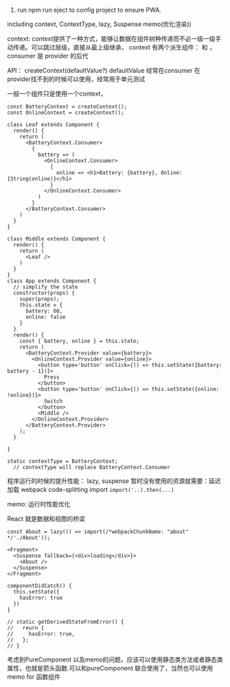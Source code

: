 
1. run npm run eject to config project to ensure PWA.

including context, ContextType, lazy, Suspense memo(优化渲染))

context: context提供了一种方式，能够让数据在组件树种传递而不必一级一级手动传递。可以跳过层级，直接从最上级继承， 
context 有两个派生组件：<Provider> 和 <Consumer>， consumer 是 provider 的后代

API： createContext(defaultValue?) defaultValue 经常在consumer 在 provider找不到的时候可以使用，经常用于单元测试

一般一个组件只是使用一个context，

```
const BatteryContext = createContext();
const OnlineContext = createContext();

class Leaf extends Component {
  render() {
    return (
      <BatteryContext.Consumer>
        {
          battery => (
            <OnlineContext.Consumer>
              {
                online => <h1>Battery: {battery}, Online: {String(online)}</h1>
              }
            </OnlineContext.Consumer>
          )
        }
      </BatteryContext.Consumer>
    )
  }
}

class Middle extends Component {
  render() {
    return (
      <Leaf />
    )
  }
}
class App extends Component {
  // simplify the state
  constructor(props) {
    super(props);
    this.state = {
      battery: 60,
      online: false
    }
  }
  render() {
    const { battery, online } = this.state;
    return (
      <BatteryContext.Provider value={battery}>
        <OnlineContext.Provider value={online}>
          <button type='button' onClick={() => this.setState({battery: battery - 1})}>
            Press
          </button>
          <button type='button' onClick={() => this.setState({online: !online})}>
            Switch
          </button>
          <Middle />
        </OnlineContext.Provider>
      </BatteryContext.Provider>
    );
  }
  
}
```


```
static contextType = BatteryContext;
  // contextType will replace BatteryContext.Consumer
```

程序运行的时候的提升性能： lazy, suspense
暂时没有使用的资源就需要：延迟加载
webpack code-splitting 
import `import('..).then(...)`

memo: 运行时性能优化

React 就是数据和视图的桥梁

```
const About = lazy(() => import(/*webpackChunkName: "about" */'./About'));

<Fragment>
  <Suspense fallback={<div>loading</div>}>
    <About />
  </Suspense>
</Fragment>

componentDidCatch() {
  this.setState({
    hasError: true
  })
}

// static getDerivedStateFromError() {
//   reurn {
//     hasError: true,
//   };
// }

```

考虑到PureComponent 以及memo的问题，应该可以使用静态类方法或者静态类属性，也就是箭头函数.可以和pureComponent 联合使用了，当然也可以使用memo for 函数组件

